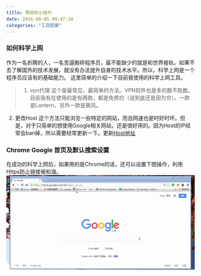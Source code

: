 ```yaml
---
title: 零碎的小技巧
date: 2016-08-05 09:47:18
categories: "工具配置"
---
```

### 如何科学上网 ###
作为一名折腾的人，一名苦逼搬砖程序员，最不能缺少的就是和世界接轨。如果不去了解国外的技术发展，就没有办法提升自身的技术水平。所以，科学上网是一个程序员应该有的基础能力。
这里简单的介绍一下目前我使用的科学上网工具。
<!-- more -->
>1. vpn代理
这个是最常见，最简单的方法。VPN软件也是多的数不胜数。目前我有在使用的是有两款，都是免费的（说到底还是因为穷）。一款是Lantern，另外一款是赛风。
2. 更改Host
这个方法只能浏览一些特定的网站，而且网速也是时好时坏。但是，对于只简单的想使用Google相关网站，还是很好用的。因为Host的IP经常会ban掉，所以需要经常更新一下。更新[Host地址](https://laod.cn/hosts/2016-google-hosts.html)

### Chrome Google 首页及默认搜索设置 ###
在成功的科学上网后，如果用的是Chrome的话，还可以设置下图操作，利用Https防止链接被和谐。
![image](http://github.com/amoyiki/Blog/raw/master/Document/images/16_08_05_01.gif)
